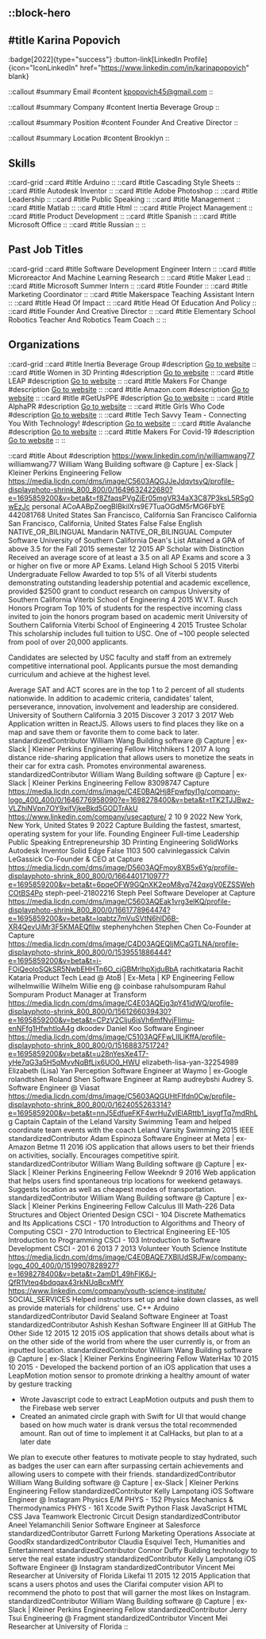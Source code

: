 ::block-hero
---
#title
Karina Popovich
---

:badge[2022]{type="success"}
:button-link[LinkedIn Profile]{icon="IconLinkedIn" href="https://www.linkedin.com/in/karinapopovich" blank}

::callout
#summary
Email
#content
kpopovich45@gmail.com
::

::callout
#summary
Company
#content
Inertia Beverage Group
::

::callout
#summary
Position
#content
Founder And Creative Director
::

::callout
#summary
Location
#content
Brooklyn
::

## Skills
::card-grid
::card
#title
Arduino
::
::card
#title
Cascading Style Sheets
::
::card
#title
Autodesk Inventor
::
::card
#title
Adobe Photoshop
::
::card
#title
Leadership
::
::card
#title
Public Speaking
::
::card
#title
Management
::
::card
#title
Matlab
::
::card
#title
Html
::
::card
#title
Project Management
::
::card
#title
Product Development
::
::card
#title
Spanish
::
::card
#title
Microsoft Office
::
::card
#title
Russian
::
::

## Past Job Titles
::card-grid
::card
#title
Software Development Engineer Intern
::
::card
#title
Microreactor And Machine Learning Research
::
::card
#title
Maker Lead
::
::card
#title
Microsoft Summer Intern
::
::card
#title
Founder
::
::card
#title
Marketing Coordinator
::
::card
#title
Makerspace Teaching Assistant Intern
::
::card
#title
Head Of Impact
::
::card
#title
Head Of Education And Policy
::
::card
#title
Founder And Creative Director
::
::card
#title
Elementary School Robotics Teacher And Robotics Team Coach
::
::

## Organizations
::card-grid
::card
#title
Inertia Beverage Group
#description
[Go to website](inertiabev.com)
::
::card
#title
Women in 3D Printing
#description
[Go to website](womenin3dprinting.com)
::
::card
#title
LEAP
#description
[Go to website](leapnyc.org)
::
::card
#title
Makers For Change
#description
[Go to website](makersforchange.org)
::
::card
#title
Amazon.com
#description
[Go to website](amazon.es)
::
::card
#title
#GetUsPPE
#description
[Go to website](getusppe.org)
::
::card
#title
AlphaPR
#description
[Go to website](wearealphapr.com)
::
::card
#title
Girls Who Code
#description
[Go to website](girlswhocode.com)
::
::card
#title
Tech Savvy Team - Connecting You With Technology!
#description
[Go to website](tstnyc.com)
::
::card
#title
Avalanche
#description
[Go to website](avax.network)
::
::card
#title
Makers For Covid-19
#description
[Go to website](makersforcovid19.com)
::
::

::card
#title
About
#description
https://www.linkedin.com/in/williamwang77 williamwang77 William Wang Building software @ Capture | ex-Slack | Kleiner Perkins Engineering Fellow https://media.licdn.com/dms/image/C5603AQGJJeJdqvtsyQ/profile-displayphoto-shrink_800_800/0/1649632422680?e=1695859200&v=beta&t=f8ZfaqsPVgZjEr05mgVR34aX3C87P3ksL5RSgOwEzJc personal ACoAABpZoegBIBkilXrs9E7TuaOGdM5rMG6FbYE 442081768 United States San Francisco, California San Francisco California San Francisco, California, United States False False English NATIVE_OR_BILINGUAL Mandarin NATIVE_OR_BILINGUAL Computer Software University of Southern California Dean's List Attained a GPA of above 3.5 for the Fall 2015 semester 12 2015 AP Scholar with Distinction Received an average score of at least a 3.5 on all AP Exams and
score a 3 or higher on five or more AP Exams. Leland High School 5 2015 Viterbi Undergraduate Fellow Awarded to top 5% of all Viterbi students demonstrating outstanding leadership potential and academic excellence, provided $2500 grant to conduct research on campus University of Southern California Viterbi School of Engineering 4 2015 W.V.T. Rusch Honors Program Top 10% of students for the respective incoming class invited to join the honors program based on academic merit University of Southern California Viterbi School of Engineering 4 2015 Trustee Scholar This scholarship includes full tuition to USC. One of ~100 people selected from pool of over 20,000 applicants. 

Candidates are selected by USC faculty and staff from an extremely competitive international pool. Applicants pursue the most demanding curriculum and achieve at the highest level.

Average SAT and ACT scores are in the top 1 to 2 percent of all students nationwide. In addition to academic criteria, candidates’ talent, perseverance, innovation, involvement and leadership are considered. University of Southern California 3 2015 Discover 3 2017 3 2017 Web Application written in ReactJS. Allows users to find places they like on a map and save them or favorite them to come back to later.  standardizedContributor William Wang Building software @ Capture | ex-Slack | Kleiner Perkins Engineering Fellow Hitchhikers 1 2017 A long distance ride-sharing application that allows users to monetize the seats in their car for extra cash. Promotes environmental awareness. standardizedContributor William Wang Building software @ Capture | ex-Slack | Kleiner Perkins Engineering Fellow 83098747 Capture https://media.licdn.com/dms/image/C4E0BAQHj8FpwfpyI1g/company-logo_400_400/0/1646776958090?e=1698278400&v=beta&t=tTK2TJJBwz-VLZhiNVpn7OY9xifVjkeBkd5GODTrAkU https://www.linkedin.com/company/usecapture/ 2 10 9 2022 New York, New York, United States 9 2022 Capture Building the fastest, smartest, operating system for your life. Founding Engineer Full-time Leadership Public Speaking Entrepreneurship 3D Printing Engineering SolidWorks Autodesk Inventor Solid Edge False 1103 500 calvinlegassick Calvin LeGassick Co-Founder & CEO at Capture https://media.licdn.com/dms/image/D5603AQFmoy8XB5x6Yg/profile-displayphoto-shrink_800_800/0/1664401710977?e=1695859200&v=beta&t=6pqeOFW9GQnXK2eoM8yq742qxgV0EZSSWehCOtBS4Po steph-peel-21802216 Steph Peel Software Developer at Capture https://media.licdn.com/dms/image/C5603AQEak1vrg3elKQ/profile-displayphoto-shrink_800_800/0/1661778964474?e=1695859200&v=beta&t=lqabtz7mVuSVtN6hlD6B-XR4QevUiMr3F5KMAEQfllw stephenyhchen Stephen Chen Co-Founder at Capture https://media.licdn.com/dms/image/C4D03AQEQIjMCaGTLNA/profile-displayphoto-shrink_800_800/0/1539551886444?e=1695859200&v=beta&t=i-FOiQeoloSQkSR5NwbEHHTn6O_cjGBMrlhpXjduBbA rachitkataria Rachit Kataria Product Tech Lead @ AtoB | Ex-Meta | KP Engineering Fellow wilhelmwillie Wilhelm Willie eng @ coinbase rahulsompuram Rahul Sompuram Product Manager at Transform https://media.licdn.com/dms/image/C4E03AQEjg3pY41idWQ/profile-displayphoto-shrink_800_800/0/1561266039430?e=1695859200&v=beta&t=CPzV2Clju6isVh6mfNyjFIimu-enNFfg1HfwhtloA4g dkoodev Daniel Koo Software Engineer https://media.licdn.com/dms/image/C5103AQFFwLlILlKffA/profile-displayphoto-shrink_800_800/0/1516883751724?e=1695859200&v=beta&t=u28nYesXe4T7-yHe7qG3a5H5qMvvNqBfLjx6UO0_HWU elizabeth-lisa-yan-32254989 Elizabeth (Lisa) Yan Perception Software Engineer at Waymo | ex-Google rolandtshen Roland Shen Software Engineer at Ramp audreybshi Audrey S. Software Engineer @ Viasat https://media.licdn.com/dms/image/C5603AQGUHtFIfdn0Cw/profile-displayphoto-shrink_800_800/0/1624055263314?e=1695859200&v=beta&t=nnJ5EdfueFKF4wrHuZvIElARttb1_isygfTq7mdRhLg Captain Captain of the Leland Varsity Swimming Team and helped coordinate team events with the coach Leland Varsity Swimming 2015 IEEE standardizedContributor Adam Espinoza Software Engineer at Meta | ex-Amazon Betme 11 2016 iOS application that allows users to bet their friends on activities, socially. Encourages competitive spirit. standardizedContributor William Wang Building software @ Capture | ex-Slack | Kleiner Perkins Engineering Fellow Weekndr 9 2016 Web application that helps users find spontaneous trip locations for weekend getaways. Suggests location as well as cheapest modes of transportation. standardizedContributor William Wang Building software @ Capture | ex-Slack | Kleiner Perkins Engineering Fellow Calculus III Math-226 Data Structures and Object Oriented Design CSCI - 104 Discrete Mathematics and Its Applications CSCI - 170 Introduction to Algorithms and Theory of Computing CSCI - 270 Introduction to Electrical Engineering EE-105 Introduction to Programming CSCI - 103 Introduction to Software Development CSCI - 201 6 2013 7 2013 Volunteer Youth Science Institute https://media.licdn.com/dms/image/C4E0BAQE7XBlUdSRJFw/company-logo_400_400/0/1519907828927?e=1698278400&v=beta&t=2amD1_49hFlK6J-QfR1Vteq4bdqqax43rkNUqBcxMfY https://www.linkedin.com/company/youth-science-institute/ SOCIAL_SERVICES Helped instructors set up and take down classes, as well as provide materials for childrens' use. C++ Arduino standardizedContributor David Sealand Software Engineer at Toast standardizedContributor Ashish Keshan Software Engineer III at GitHub The Other Side 12 2015 12 2015 iOS application that shows details about what is on the other side of the world from where the user currently is, or from an inputted location. standardizedContributor William Wang Building software @ Capture | ex-Slack | Kleiner Perkins Engineering Fellow WaterHax 10 2015 10 2015 - Developed the backend portion of an iOS application that uses a LeapMotion motion sensor to promote drinking a healthy amount of water by gesture tracking
- Wrote Javascript code to extract LeapMotion outputs and push them to the Firebase web server
- Created an animated circle graph with Swift for UI that would change based on how much water is drank versus the total recommended amount. Ran out of time to implement it at CalHacks, but plan to at a later date

We plan to execute other features to motivate people to stay hydrated, such as badges the user can earn after surpassing certain achievements and allowing users to compete with their friends. standardizedContributor William Wang Building software @ Capture | ex-Slack | Kleiner Perkins Engineering Fellow standardizedContributor Kelly Lampotang iOS Software Engineer @ Instagram  Physics E/M PHYS - 152 Physics Mechanics & Thermodynamics PHYS - 161 Xcode Swift Python Flask JavaScript HTML CSS Java Teamwork Electronic Circuit Design standardizedContributor Aneel Yelamanchili Senior Software Engineer at Salesforce standardizedContributor Garrett Furlong Marketing Operations Associate at GoodRx standardizedContributor Claudia Esquivel Tech, Humanities and Entertainment standardizedContributor Connor Duffy Building technology to serve the real estate industry standardizedContributor Kelly Lampotang iOS Software Engineer @ Instagram  standardizedContributor Vincent Mei Researcher at University of Florida Likefai 11 2015 12 2015 Application that scans a users photos and uses the Clarifai computer vision API to recommend the photo to post that will garner the most likes on Instagram. standardizedContributor William Wang Building software @ Capture | ex-Slack | Kleiner Perkins Engineering Fellow standardizedContributor Jerry Tsui Engineering @ Fragment standardizedContributor Vincent Mei Researcher at University of Florida
::
